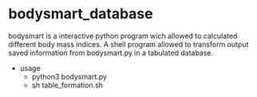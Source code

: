 # bodysmart_database

bodysmart is a interactive python program wich allowed to calculated different body mass indices.
A shell program allowed to transform output saved information from bodysmart.py in a tabulated database.

- usage
    * python3 bodysmart.py
    * sh table_formation.sh
